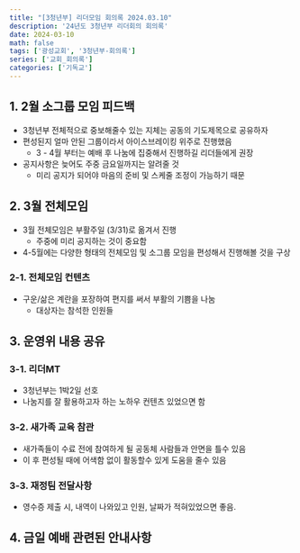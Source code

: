 ```yaml
---
title: "[3청년부] 리더모임 회의록 2024.03.10"
description: '24년도 3청년부 리더회의 회의록'
date: 2024-03-10
math: false
tags: ['광성교회', '3청년부-회의록']
series: ['교회_회의록']
categories: ['기독교']
---
```

## 1. 2월 소그룹 모임 피드백
- 3청년부 전체적으로 중보해줄수 있는 지체는 공동의 기도제목으로 공유하자
- 편성된지 얼마 안된 그룹이라서 아이스브레이킹 위주로 진행했음
  - 3 - 4월 부터는 예배 후 나눔에 집중해서 진행하길 리더들에게 권장
- 공지사항은 늦어도 주중 금요일까지는 알려줄 것
  - 미리 공지가 되어야 마음의 준비 및 스케줄 조정이 가능하기 때문
## 2. 3월 전체모임
- 3월 전체모임은 부활주일 (3/31)로 옮겨서 진행
  - 주중에 미리 공지하는 것이 중요함
- 4-5월에는 다양한 형태의 전체모임 및 소그룹 모임을 편성해서 진행해볼 것을 구상
### 2-1. 전체모임 컨텐츠
- 구운/삶은 계란을 포장하여 편지를 써서 부활의 기쁨을 나눔
  - 대상자는 참석한 인원들
## 3. 운영위 내용 공유
### 3-1. 리더MT
- 3청년부는 1박2일 선호
- 나눔지를 잘 활용하고자 하는 노하우 컨텐츠 있었으면 함
### 3-2. 새가족 교육 참관
- 새가족들이 수료 전에 참여하게 될 공동체 사람들과 안면을 틀수 있음
- 이 후 편성될 때에 어색함 없이 활동할수 있게 도움을 줄수 있음
### 3-3. 재정팀 전달사항
- 영수증 제출 시, 내역이 나와있고 인원, 날짜가 적혀있었으면 좋음.
## 4. 금일 예배 관련된 안내사항
